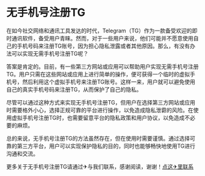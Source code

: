 # 无手机号注册TG

在如今社交网络和通讯工具发达的时代，Telegram（TG）作为一款备受欢迎的即时通讯软件，备受用户青睐。然而，对于一些用户来说，他们可能并不愿意使用自己的手机号码来注册TG账号，因为担心隐私泄露或者其他原因。那么，有没有办法可以实现无需手机号注册TG呢？

答案是肯定的。目前，有一些第三方网站或应用可以帮助用户实现无需手机号注册TG。用户只需在这些网站或应用上进行简单的操作，便可获得一个临时的虚拟手机号，然后利用这个虚拟手机号来注册TG账号。这样一来，用户就可以避免使用自己的真实手机号码来注册TG，从而保护了自己的隐私。

尽管可以通过这种方式来实现无手机号注册TG，但用户在选择第三方网站或应用时需要格外小心，选择正规可靠的平台进行操作，以免造成隐私泄霩的风险。在使用虚拟手机号注册TG时，也需要留意平台的隐私政策和用户协议，以免造成不必要的麻烦。

总的来说，无手机号注册TG的方法虽然存在，但在使用时需要谨慎。通过选择可靠的第三方平台，用户可以实现保护隐私的目的，同时也能够畅快地使用TG进行沟通和交流。

更多关于无手机号注册TG请通过✈与我们联系，感谢阅读，谢谢！[点这✈里联系](https://add.k02.cc)
